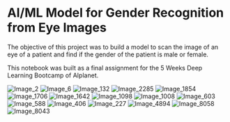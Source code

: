 # AI/ML Model for Gender Recognition from Eye Images

The objective of this project was to build a model to scan the image of an eye of a patient and find if the gender of the patient is male or female.   

This notebook was built as a final assignment for the 5 Weeks Deep Learning Bootcamp of AIplanet. 


![Image_2](https://user-images.githubusercontent.com/106438902/218193701-1a7a2541-6eb5-460a-85e4-f73e7812772c.jpg)
![Image_6](https://user-images.githubusercontent.com/106438902/218193780-74733ce8-5ca4-4e48-9a42-0c6f2c26eaf2.jpg)
![Image_132](https://user-images.githubusercontent.com/106438902/218193828-4553707c-d873-49ce-9ad3-15daf0c8ff8d.jpg)
![Image_2285](https://user-images.githubusercontent.com/106438902/218193909-131e0a83-a787-4f16-a251-9ffa53428654.jpg)
![Image_1854](https://user-images.githubusercontent.com/106438902/218193972-f523b2e2-c491-4218-a8a3-a7ac3c83eea2.jpg)
![Image_1706](https://user-images.githubusercontent.com/106438902/218194096-7a20f80d-400c-4d49-a986-879d416cae9c.jpg)
![Image_1642](https://user-images.githubusercontent.com/106438902/218194116-fc61318b-ef8f-4b20-8fcc-2efb67a17ebe.jpg)
![Image_1098](https://user-images.githubusercontent.com/106438902/218194180-07dd326e-bf8f-4f4b-8ed2-4ed1bcdb3a40.jpg)
![Image_1008](https://user-images.githubusercontent.com/106438902/218194228-625c2d5c-5331-4f95-98b2-e5b7031daed9.jpg)
![Image_603](https://user-images.githubusercontent.com/106438902/218194347-865fc217-63ca-4372-a754-73b352adebdf.jpg)
![Image_588](https://user-images.githubusercontent.com/106438902/218194364-f43f66d1-423c-4b4b-97d5-85f9fecb9a8a.jpg)
![Image_406](https://user-images.githubusercontent.com/106438902/218194379-6bc4f780-304e-4c61-adda-50c46c0567f9.jpg)
![Image_227](https://user-images.githubusercontent.com/106438902/218194419-2607a319-c7f7-484f-ae37-2fd398feeedf.jpg)
![Image_4894](https://user-images.githubusercontent.com/106438902/218194470-1a8a3e48-f963-4f7a-a4a1-77b1728c60c9.jpg)
![Image_8058](https://user-images.githubusercontent.com/106438902/218194489-91a5bf37-c5b5-441b-91b7-b49c6949c692.jpg)
![Image_8043](https://user-images.githubusercontent.com/106438902/218194496-c1032065-6108-4ff6-ba21-4e72ec85e4c3.jpg)
